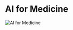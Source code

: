 # AI for Medicine

<img src="https://github.com/rajeshai/machine-learning/blob/main/AI%20for%20Medicine/medicine%20ai.jpeg" alt="AI for Medicine">
